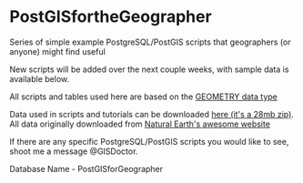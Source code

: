 # PostGISfortheGeographer
Series of simple example PostgreSQL/PostGIS scripts that geographers (or anyone) might find useful

New scripts will be added over the next couple weeks, with sample data is available below.

All scripts and tables used here are based on the <a href="http://postgis.net/docs/using_postgis_dbmanagement.html#PostGIS_GeographyVSGeometry">GEOMETRY data type</a>

Data used in scripts and tutorials can be downloaded <a href="http://www.gisdoctor.com/downloads/Tutorial_Spatial_Data.zip">here (it's a 28mb zip)</a>.  All data originally downloaded from <a href="http://www.naturalearthdata.com/">Natural Earth's awesome website</a>

If there are any specific PostgreSQL/PostGIS scripts you would like to see, shoot me a message @GISDoctor.

Database Name - PostGISforGeographer
